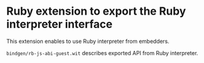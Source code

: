 # Ruby extension to export the Ruby interpreter interface

This extension enables to use Ruby interpreter from embedders.

`bindgen/rb-js-abi-guest.wit` describes exported API from Ruby interpreter.
